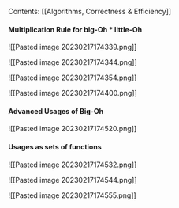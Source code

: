 Contents:
[[Algorithms, Correctness & Efficiency]]

#### Multiplication Rule for big-Oh * little-Oh
![[Pasted image 20230217174339.png]]

![[Pasted image 20230217174344.png]]

![[Pasted image 20230217174354.png]]

![[Pasted image 20230217174400.png]]



#### Advanced Usages of Big-Oh
![[Pasted image 20230217174520.png]]

#### Usages as sets of functions
![[Pasted image 20230217174532.png]]

![[Pasted image 20230217174544.png]]

![[Pasted image 20230217174555.png]]
